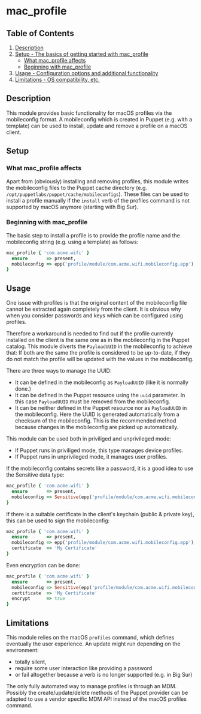 # mac_profile

## Table of Contents

1. [Description](#description)
1. [Setup - The basics of getting started with mac_profile](#setup)
    * [What mac_profile affects](#what-mac_profile-affects)
    * [Beginning with mac_profile](#beginning-with-mac_profile)
1. [Usage - Configuration options and additional functionality](#usage)
1. [Limitations - OS compatibility, etc.](#limitations)

## Description

This module provides basic functionality for macOS profiles via the 
mobileconfig format. A mobileconfig which is created in Puppet (e.g. with a 
template) can be used to install, update and remove a profile on a macOS 
client.

## Setup

### What mac_profile affects

Apart from (obviously) installing and removing profiles, this module writes
the mobileconfig files to the Puppet cache directory (e.g. 
`/opt/puppetlabs/puppet/cache/mobileconfigs`). These files can be used to install
a profile manually if the `install` verb of the profiles command is not supported 
by macOS anymore (starting with Big Sur).

### Beginning with mac_profile

The basic step to install a profile is to provide the profile name and the 
mobileconfig string (e.g. using a template) as follows:
```ruby
mac_profile { 'com.acme.wifi' }
  ensure       => present,
  mobileconfig => epp('profile/module/com.acme.wifi.mobileconfig.epp'),
}
```

## Usage
One issue with profiles is that the original content of the mobileconfig file
cannot be extracted again completely from the client. It is obvious why when 
you consider passwords and keys which can be configured using profiles.

Therefore a workaround is needed to find out if the profile currently installed 
on the client is the same one as in the mobileconfig in the Puppet catalog. This module 
diverts the `PayloadUUID` in the mobileconfig to achieve that: If both are the 
same the profile is considered to be up-to-date, if they do not match the profile 
will be updated with the values in the mobileconfig.

There are three ways to manage the UUID:
* It can be defined in the mobileconfig as `PayloadUUID` (like it is normally 
done.)
* It can be defined in the Puppet resource using the `uuid` parameter. In this 
case `PayloadUUID` must be removed from the mobileconfig.
* It can be neither defined in the Puppet resource nor as `PayloadUUID` in the 
mobileconfig. Here the UUID is generated automatically from a checksum of the 
mobileconfig. This is the recommended method because changes in the 
mobileconfig are picked up automatically.

This module can be used both in priviliged and unprivileged mode:
* If Puppet runs in priviliged mode, this type manages device profiles. 
* If Puppet runs in unprivileged mode, it manages user profiles.

If the mobileconfig contains secrets like a password, it is a good idea to use 
the Sensitive data type:
```ruby
mac_profile { 'com.acme.wifi' }
  ensure       => present,
  mobileconfig => Sensitive(epp('profile/module/com.acme.wifi.mobileconfig.epp')),
}
```

If there is a suitable certificate in the client's keychain (public & private 
key), this can be used to sign the mobileconfig:
```ruby
mac_profile { 'com.acme.wifi' }
  ensure       => present,
  mobileconfig => epp('profile/module/com.acme.wifi.mobileconfig.epp'),
  certificate  => 'My Certificate'
}
```

Even encryption can be done:
```ruby
mac_profile { 'com.acme.wifi' }
  ensure       => present,
  mobileconfig => Sensitive(epp('profile/module/com.acme.wifi.mobileconfig.epp')),
  certificate  => 'My Certificate'
  encrypt      => true
}
```

## Limitations

This module relies on the macOS `profiles` command, which defines
eventually the user experience. An update might run depending on the 
environment:
* totally silent,
* require some user interaction like providing a password
* or fail altogether because a verb is no longer supported (e.g. in Big Sur)

The only fully automated way to manage profiles is through an MDM. Possibly the 
create/update/delete methods of the Puppet provider can be adapted to use a 
vendor specific MDM API instead of the macOS profiles command.
